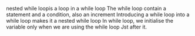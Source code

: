 nested while loopis  a loop in a while loop
The while loop contain a statement and a condition, also an increment
Introducing a while loop into a while loop makes it  a nested while loop
In while loop, we initialise the variable only when we are using the while loop
Jst after it.